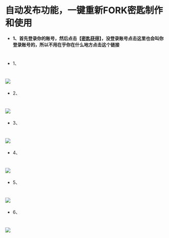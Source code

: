 # 自动发布功能，一键重新FORK密匙制作和使用
- #### 1、首先登录你的账号，然后点击【[密匙获得](https://github.com/settings/tokens)】，没登录账号点击这里也会叫你登录账号的，所以不用在乎你在什么地方点击这个链接
#
- 1、
# <img src="https://github.com/danshui-git/shuoming/blob/master/doc/jm1.png" />
- 2、
# <img src="https://github.com/danshui-git/shuoming/blob/master/doc/jm2.png" />
- 3、
# <img src="https://github.com/danshui-git/shuoming/blob/master/doc/jm3.png" />
- 4、
# <img src="https://github.com/danshui-git/shuoming/blob/master/doc/jm4.png" />
- 5、
# <img src="https://github.com/danshui-git/shuoming/blob/master/doc/jm5.png" />
- 6、
# <img src="https://github.com/danshui-git/shuoming/blob/master/doc/jm6.png" />
